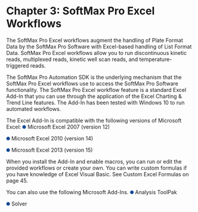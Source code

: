 # Chapter 3: SoftMax Pro Excel Workflows

The SoftMax Pro Excel workflows augment the handling of Plate Format Data by the SoftMax Pro Software with Excel-based handling of List Format Data. SoftMax Pro Excel workflows allow you to run discontinuous kinetic reads, multiplexed reads, kinetic well scan reads, and temperature-triggered reads.

The SoftMax Pro Automation SDK is the underlying mechanism that the SoftMax Pro Excel workflows use to access the SoftMax Pro Software functionality. The SoftMax Pro Excel workflow feature is a standard Excel Add-In that you can use through the application of the Excel Charting & Trend Line features. The Add-In has been tested with Windows 10 to run automated workflows.

The Excel Add-In is compatible with the following versions of Microsoft Excel: ![](<../../../../../.gitbook/assets/1 (1).png>) Microsoft Excel 2007 (version 12)

![](<../../../../../.gitbook/assets/2 (2).png>) Microsoft Excel 2010 (version 14)

![](<../../../../../.gitbook/assets/3 (2).png>) Microsoft Excel 2013 (version 15)

When you install the Add-In and enable macros, you can run or edit the provided workflows or create your own. You can write custom formulas if you have knowledge of Excel Visual Basic. See Custom Excel Formulas on page 45.

You can also use the following Microsoft Add-Ins. ![](<../../../../../.gitbook/assets/4 (1).png>) Analysis ToolPak

![](<../../../../../.gitbook/assets/5 (2).png>) Solver
